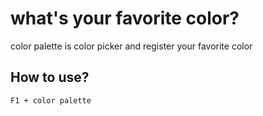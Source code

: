 # what's your favorite color?
color palette is color picker and register your favorite color

## How to use?
```F1 + color palette```